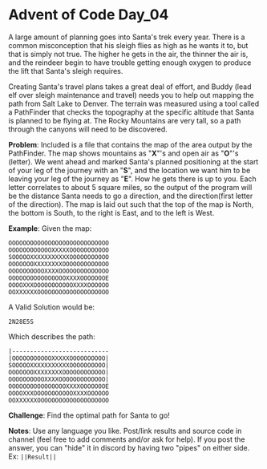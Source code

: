# Advent of Code Day_04 

A large amount of planning goes into Santa's trek every year. There is a common misconception that his sleigh flies as high as he wants it to, but that is simply not true. The higher he gets in the air, the thinner the air is, and the reindeer begin to have trouble getting enough oxygen to produce the lift that Santa's sleigh requires. 
 
Creating Santa's travel plans takes a great deal of effort, and Buddy (lead elf over sleigh maintenance and travel) needs you to help out mapping the path from Salt Lake to Denver. The terrain was measured using a tool called a PathFinder that checks the topography at the specific altitude that Santa is planned to be flying at. The Rocky Mountains are very tall, so a path through the canyons will need to be discovered. 

**Problem**: Included is a file that contains the map of the area output by the PathFinder. The map shows mountains as "**X**"'s and open air as "**O**"'s (letter). We went ahead and marked Santa's planned positioning at the start of your leg of the journey with an "**S**", and the location we want him to be leaving your leg of the journey as "**E**". How he gets there is up to you. Each letter correlates to about 5 square miles, so the output of the program will be the distance Santa needs to go a direction, and the direction(first letter of the direction). The map is laid out such that the top of the map is North, the bottom is South, to the right is East, and to the left is West.

**Example**:
Given the map:
```
OOOOOOOOOOOOOOOOOOOOOOOOOOOO
OOOOOOOOOOOOXXXXXOOOOOOOOOOO
SOOOOOXXXXXXXXXXXOOOOOOOOOOO
OOOOOOOXXXXXXXXOOOOOOOOOOOOO
OOOOOOOOOOXXXXOOOOOOOOOOOOOO
OOOOOOOOOOOOOOOOXXXXOOOOOOOE
OOOOXXXOOOOOOOOOOOXXXXOOOOOO
OOXXXXXXOOOOOOOOOOOOOOOOOOOO
```
A Valid Solution would be:
```
2N28E5S
```
Which describes the path:
```
|---------------------------
|OOOOOOOOOOOXXXXXOOOOOOOOOO|
SOOOOOXXXXXXXXXXXOOOOOOOOOO|
OOOOOOOXXXXXXXXOOOOOOOOOOOO|
OOOOOOOOOOXXXXOOOOOOOOOOOOO|
OOOOOOOOOOOOOOOOXXXXOOOOOOOE
OOOOXXXOOOOOOOOOOOXXXXOOOOOO
OOXXXXXXOOOOOOOOOOOOOOOOOOOO
```

**Challenge**:
Find the optimal path for Santa to go!

**Notes**:
Use any language you like. Post/link results and source code in channel (feel free to add comments and/or ask for help). If you post the answer, you can "hide" it in discord by having two "pipes" on either side.
Ex: ```||Result||```

